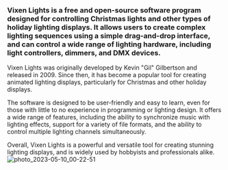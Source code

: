 ### Vixen Lights is a free and open-source software program designed for controlling Christmas lights and other types of holiday lighting displays. It allows users to create complex lighting sequences using a simple drag-and-drop interface, and can control a wide range of lighting hardware, including light controllers, dimmers, and DMX devices.

Vixen Lights was originally developed by Kevin "Gil" Gilbertson and released in 2009. Since then, it has become a popular tool for creating animated lighting displays, particularly for Christmas and other holiday displays.

The software is designed to be user-friendly and easy to learn, even for those with little to no experience in programming or lighting design. It offers a wide range of features, including the ability to synchronize music with lighting effects, support for a variety of file formats, and the ability to control multiple lighting channels simultaneously.

Overall, Vixen Lights is a powerful and versatile tool for creating stunning lighting displays, and is widely used by hobbyists and professionals alike.
![photo_2023-05-10_00-22-51](https://github.com/nurdamiron/vixen_arduino/assets/70795559/e4969b6c-ef3d-435d-af8c-123721fceb48)
